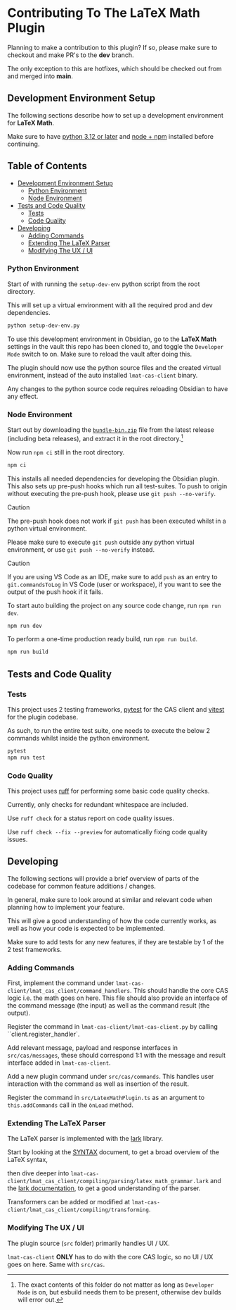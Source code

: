 
<!-- omit in toc -->
# Contributing To The LaTeX Math Plugin

Planning to make a contribution to this plugin? If so, please make sure to checkout and make PR's to the **dev** branch.

The only exception to this are hotfixes, which should be checked out from and merged into **main**.

## Development Environment Setup

The following sections describe how to set up a development environment for **LaTeX Math**.

Make sure to have [python 3.12 or later](https://www.python.org/) and [node + npm](https://nodejs.org/en/download/) installed before continuing.

<!-- omit in toc -->
## Table of Contents

- [Development Environment Setup](#development-environment-setup)
  - [Python Environment](#python-environment)
  - [Node Environment](#node-environment)
- [Tests and Code Quality](#tests-and-code-quality)
  - [Tests](#tests)
  - [Code Quality](#code-quality)
- [Developing](#developing)
  - [Adding Commands](#adding-commands)
  - [Extending The LaTeX Parser](#extending-the-latex-parser)
  - [Modifying The UX / UI](#modifying-the-ux--ui)

### Python Environment

Start of with running the `setup-dev-env` python script from the root directory.

This will set up a virtual environment with all the required prod and dev dependencies.

```sh
python setup-dev-env.py
```

To use this development environment in Obsidian, go to the **LaTeX Math** settings in the vault this repo has been cloned to, and toggle the `Developer Mode` switch to on. Make sure to reload the vault after doing this.

The plugin should now use the python source files and the created virtual environment, instead of the auto installed `lmat-cas-client` binary.

Any changes to the python source code requires reloading Obsidian to have any effect.

### Node Environment

Start out by downloading the [`bundle-bin.zip`](https://github.com/zarstensen/obsidian-latex-math/releases) file from the latest release (including beta releases), and extract it in the root directory.[^bundle-bin]

[^bundle-bin]: The exact contents of this folder do not matter as long as `Developer Mode` is on, but esbuild needs them to be present, otherwise dev builds will error out.

Now run `npm ci` still in the root directory.

```sh
npm ci
```

This installs all needed dependencies for developing the Obsidian plugin.
This also sets up pre-push hooks which run all test-suites.
To push to origin without executing the pre-push hook, please use `git push --no-verify`.

> [!CAUTION]
> The pre-push hook does not work if `git push` has been executed whilst in a python virtual environment.
>
> Please make sure to execute `git push` outside any python virtual environment, or use `git push --no-verify` instead.

> [!CAUTION]
> If you are using VS Code as an IDE, make sure to add `push` as an entry to `git.commandsToLog` in VS Code (user or workspace), if you want to see the output of the push hook if it fails.

To start auto building the project on any source code change, run `npm run dev`.

```sh
npm run dev
```

To perform a one-time production ready build, run `npm run build`.

```sh
npm run build
```

## Tests and Code Quality

### Tests

This project uses 2 testing frameworks, [pytest](https://docs.pytest.org/en/stable/) for the CAS client and [vitest](https://vitest.dev/) for the plugin codebase.

As such, to run the entire test suite, one needs to execute the below 2 commands whilst inside the python environment.

```sh
pytest
npm run test
```

### Code Quality

This project uses [ruff](https://docs.astral.sh/ruff/) for performing some basic code quality checks.

Currently, only checks for redundant whitespace are included.

Use `ruff check` for a status report on code quality issues.

Use `ruff check --fix --preview` for automatically fixing code quality issues.

## Developing

The following sections will provide a brief overview of parts of the codebase for common feature additions / changes.

In general, make sure to look around at similar and relevant code when planning how to implement your feature.

This will give a good understanding of how the code currently works, as well as how your code is expected to be implemented.

Make sure to add tests for any new features, if they are testable by 1 of the 2 test frameworks.

### Adding Commands

First, implement the command under `lmat-cas-client/lmat_cas_client/command_handlers`. This should handle the core CAS logic i.e. the math goes on here.
This file should also provide an interface of the command message (the input) as well as the command result (the output).

Register the command in `lmat-cas-client/lmat-cas-client.py` by calling ``client.register_handler`.

Add relevant message, payload and response interfaces in `src/cas/messages`, these should correspond 1:1 with the message and result interface added in `lmat-cas-client`.

Add a new plugin command under `src/cas/commands`. This handles user interaction with the command as well as insertion of the result.

Register the command in `src/LatexMathPlugin.ts` as an argument to `this.addCommands` call in the `ònLoad` method.

### Extending The LaTeX Parser

The LaTeX parser is implemented with the [lark](https://lark-parser.readthedocs.io/en/latest/philosophy.html) library.

Start by looking at the [SYNTAX](SYNTAX.md) document, to get a broad overview of the LaTeX syntax,

then dive deeper into `lmat-cas-client/lmat_cas_client/compiling/parsing/latex_math_grammar.lark` and the [lark documentation](https://lark-parser.readthedocs.io/en/latest/how_to_use.html), to get a good understanding of the parser.

Transformers can be added or modified at `lmat-cas-client/lmat_cas_client/compiling/transforming`.

### Modifying The UX / UI

The plugin source (`src` folder) primarily handles UI / UX.

`lmat-cas-client` **ONLY** has to do with the core CAS logic, so no UI / UX goes on here.
Same with `src/cas`.
